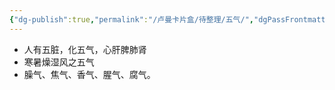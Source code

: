 ```yaml
---
{"dg-publish":true,"permalink":"/卢曼卡片盒/待整理/五气/","dgPassFrontmatter":true}
---
```



- 人有五脏，化五气，心肝脾肺肾
- 寒暑燥湿风之五气
- 臊气、焦气、香气、腥气、腐气。